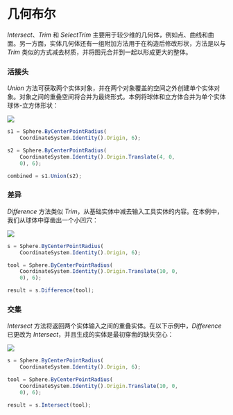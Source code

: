 # 几何布尔

_Intersect_、_Trim_ 和 _SelectTrim_ 主要用于较少维的几何体，例如点、曲线和曲面。另一方面，实体几何体还有一组附加方法用于在构造后修改形状，方法是以与 _Trim_ 类似的方式减去材质，并将图元合并到一起以形成更大的整体。

### 活接头

_Union_ 方法可获取两个实体对象，并在两个对象覆盖的空间之外创建单个实体对象。对象之间的重叠空间将合并为最终形式。本例将球体和立方体合并为单个实体球体-立方体形状：

![](../images/8-2/9/GeometricBooleans\_01.png)

```js
s1 = Sphere.ByCenterPointRadius(
    CoordinateSystem.Identity().Origin, 6);

s2 = Sphere.ByCenterPointRadius(
    CoordinateSystem.Identity().Origin.Translate(4, 0,
    0), 6);

combined = s1.Union(s2);
```

### 差异

_Difference_ 方法类似 _Trim_，从基础实体中减去输入工具实体的内容。在本例中，我们从球体中穿凿出一个小凹穴：

![](../images/8-2/9/GeometricBooleans\_02.png)

```js
s = Sphere.ByCenterPointRadius(
    CoordinateSystem.Identity().Origin, 6);

tool = Sphere.ByCenterPointRadius(
    CoordinateSystem.Identity().Origin.Translate(10, 0,
    0), 6);

result = s.Difference(tool);
```

### 交集

_Intersect_ 方法将返回两个实体输入之间的重叠实体。在以下示例中，_Difference_ 已更改为 _Intersect_，并且生成的实体是最初穿凿的缺失空心：

![](../images/8-2/9/GeometricBooleans\_03.png)

```js
s = Sphere.ByCenterPointRadius(
    CoordinateSystem.Identity().Origin, 6);

tool = Sphere.ByCenterPointRadius(
    CoordinateSystem.Identity().Origin.Translate(10, 0,
    0), 6);

result = s.Intersect(tool);
```
